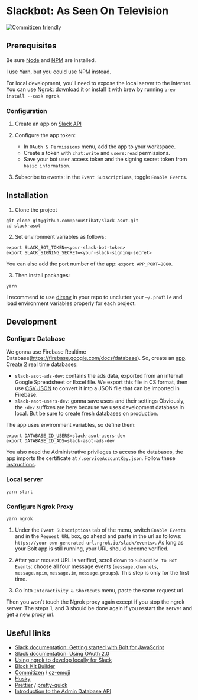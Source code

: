 # Slackbot: As Seen On Television

[![Commitizen friendly](https://img.shields.io/badge/commitizen-friendly-brightgreen.svg)](http://commitizen.github.io/cz-cli/)

## Prerequisites

Be sure [Node](https://nodejs.org/) and [NPM](https://www.npmjs.com/) are installed.

I use [Yarn](https://classic.yarnpkg.com/), but you could use NPM instead.

For local development, you'll need to expose the local server to the internet. You can use [Ngrok](https://ngrok.com/docs): [download it](https://ngrok.com/download) or install it with brew by running `brew install --cask ngrok`.

### Configuration

1. Create an app on [Slack API](https://api.slack.com/apps/)

2. Configure the app token:
   - In `OAuth & Permissions` menu, add the app to your workspace.
   - Create a token with `chat:write` and `users:read` permissions.
   - Save your bot user access token and the signing secret token from `basic information`.

3. Subscribe to events: in the `Event Subscriptions`, toggle `Enable Events`.

## Installation

1. Clone the project

```shell
git clone git@github.com:proustibat/slack-asot.git
cd slack-asot
```

2. Set environment variables as follows:

```shell
export SLACK_BOT_TOKEN=<your-slack-bot-token>
export SLACK_SIGNING_SECRET=<your-slack-signing-secret>
```

You can also add the port number of the app: `export APP_PORT=8080`.

3. Then install packages:

```shell
yarn
```

I recommend to use [direnv](https://direnv.net/) in your repo to unclutter your `~/.profile` and load environment variables properly for each project.

## Development

### Configure Database
We gonna use Firebase Realtime Database(https://firebase.google.com/docs/database). So, create an [app](https://console.firebase.google.com/).
Create 2 real time databases: 
- `slack-asot-ads-dev`: contains the ads data, exported from an internal Google Spreadsheet or Excel file. We export this file in CS format, then use [CSV JSON](https://csvjson.com/csv2json) to convert it into a JSON file that can be imported in Firebase.
- `slack-asot-users-dev`: gonna save users and their settings
Obviously, the `-dev` suffixes are here because we uses development database in local. But be sure to create fresh databases on production.
  
The app uses environment variables, so define them:
```
export DATABASE_ID_USERS=slack-asot-users-dev
export DATABASE_ID_ADS=slack-asot-ads-dev
```

You also need the Administrative privileges to access the databases, the app imports the certificate at `/.serviceAccountKey.json`. Follow these [instructions](https://developers.google.com/identity/protocols/oauth2/service-account?authuser=0).

### Local server

```shell
yarn start
```

### Configure Ngrok Proxy

```shell
yarn ngrok
```

1. Under the `Event Subscriptions` tab of the menu, switch `Enable Events` and in the `Request URL` box, go ahead and paste in the url as follows: 
`https://your-own-generated-url.ngrok.io/slack/events>`. As long as your Bolt app is still running, your URL should become verified.


2. After your request URL is verified, scroll down to `Subscribe to Bot Events`: choose all four message events (`message.channels`, `message.mpim`, `message.im`, `message.groups`).
This step is only for the first time.

3. Go into `Interactivity & Shortcuts` menu, paste the same request url.

Then you won't touch the Ngrok proxy again except if you stop the ngrok server. The steps 1, and 3 should be done again if you restart the server and get a new proxy url.

## Useful links

- [Slack documentation: Getting started with Bolt for JavaScript](https://slack.dev/bolt-js/tutorial/getting-started)
- [Slack documentation: Using OAuth 2.0](https://api.slack.com/legacy/oauth)
- [Using ngrok to develop locally for Slack](https://api.slack.com/tutorials/tunneling-with-ngrok)
- [Block Kit Builder](https://app.slack.com/block-kit-builder)
- [Commitizen](http://commitizen.github.io/cz-cli/) / [cz-emoji](https://github.com/ngryman/cz-emoji)
- [Husky](https://github.com/typicode/husky#readme)
- [Prettier](https://prettier.io/) / [pretty-quick](https://github.com/azz/pretty-quick#readme)
- [Introduction to the Admin Database API](https://firebase.google.com/docs/database/admin/start)
